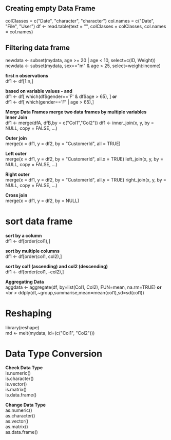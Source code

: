 ## Creating empty Data Frame <br />

colClasses = c("Date", "character", "character")
col.names = c("Date", "File", "User")
df <- read.table(text = "", colClasses = colClasses, col.names = col.names)

## Filtering data frame <br />
newdata <- subset(mydata, age >= 20 | age < 10, select=c(ID, Weight))
newdata <- subset(mydata, sex=="m" & age > 25, select=weight:income)

**first n observations** <br />
df1 <- df[1:n,]

**based on variable values - and** <br />
df1 <- df[ which(df$gender=='F' & df$age > 65), ]
**or** <br />
df1 <- df[ which(gender=='F' | age > 65),]

**Merge Data Frames**
**merge two data frames by multiple variables** <br />
**Inner Join** <br />
df1 <- merge(dfA, dfB,by = c("Col1","Col2"))
df1 <- inner_join(x, y, by = NULL, copy = FALSE, ...)

**Outer join** <br /> 
merge(x = df1, y = df2, by = "CustomerId", all = TRUE)

**Left outer** <br />
merge(x = df1, y = df2, by = "CustomerId", all.x = TRUE)
left_join(x, y, by = NULL, copy = FALSE, ...)

**Right outer** <br />
merge(x = df1, y = df2, by = "CustomerId", all.y = TRUE)
right_join(x, y, by = NULL, copy = FALSE, ...)

**Cross join** <br />
merge(x = df1, y = df2, by = NULL)

# sort data frame
**sort by a column** <br />
df1 <- df[order(col1),]

**sort by multiple columns** <br /> 
df1 <- df[order(col1, col2),]

**sort by col1 (ascending) and col2 (descending)** <br />
df1 <- df[order(col1, -col2),]

**Aggregating Data** <br />
aggdata <- aggregate(df, by=list(Col1, Col2), FUN=mean, na.rm=TRUE)
**or** <br \>
ddply(dt,~group,summarise,mean=mean(col1),sd=sd(col1))

# Reshaping
library(reshape) <br />
md <- melt(mydata, id=(c("Col1", "Col2"))) <br />

# Data Type Conversion
**Check Data Type** <br />
is.numeric() <br />
is.character() <br />
is.vector() <br />
is.matrix() <br />
is.data.frame() <br />

**Change Data Type** <br />
as.numeric() <br />
as.character() <br />
as.vector() <br />
as.matrix() <br />
as.data.frame() <br />



